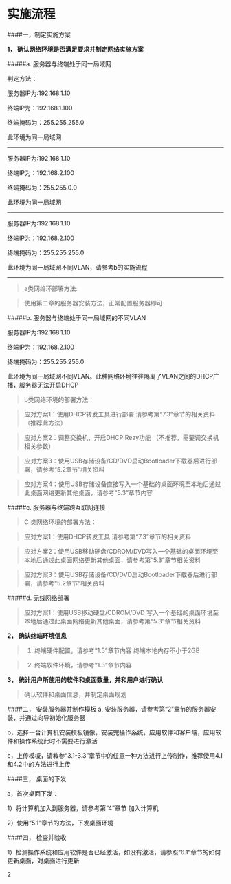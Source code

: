 # 实施流程

####一，制定实施方案

**1， 确认网络环境是否满足要求并制定网络实施方案**



#####a. 服务器与终端处于同一局域网


判定方法：

服务器IP为:192.168.1.10


终端IP为：192.168.1.100


终端掩码为：255.255.255.0



此环境为同一局域网

---

服务器IP为:192.168.1.10

终端IP为：192.168.2.100

终端掩码为：255.255.0.0



此环境为同一局域网

---


服务器IP为:192.168.1.10



终端IP为：192.168.2.100



终端掩码为：255.255.255.0


此环境为同一局域网不同VLAN，请参考b的实施流程


---


> a类网络环部署方法:


> 使用第二章的服务器安装方法，正常配置服务器即可




#####b. 服务器与终端处于同一局域网的不同VLAN


服务器IP为:192.168.1.10

终端IP为：192.168.2.100


终端掩码为：255.255.255.0


此环境为同一局域网不同VLAN。此种网络环境往往隔离了VLAN之间的DHCP广播，服务器无法开启DHCP

> b类网络环境的部署方法：


>应对方案1：使用DHCP转发工具进行部署  请参考第“7.3”章节的相关资料 （推荐此方法）

>应对方案2：调整交换机，开启DHCP Reay功能   （不推荐，需要调交换机相关参数）

>应对方案3：使用USB存储设备/CD/DVD启动Bootloader下载器后进行部署，请参考“5.2章节”相关资料

>应对方案4：使用USB存储设备直接写入一个基础的桌面环境至本地后通过此桌面网络更新其他桌面，请参考“5.3”章节内容



#####c. 服务器与终端跨互联网连接

> C 类网络环境的部署方法：


>应对方案1：使用DHCP转发工具 请参考第“7.3”章节的相关资料

>应对方案2：使用USB移动硬盘/CDROM/DVD写入一个基础的桌面环境至本地后通过此桌面网络更新其他桌面，请参考第“5.3”章节相关资料

>应对方案3：使用USB存储设备/CD/DVD启动Bootloader下载器后进行部署，请参考“5.2章节”相关资料



#####d. 无线网络部署

>应对方案1：使用USB移动硬盘/CDROM/DVD 写入一个基础的桌面环境至本地后通过此桌面网络更新其他桌面，请参考第“5.3”章节相关资料


 
   
**2，  确认终端环境信息**

> 1. 终端硬件配置，请参考“1.5”章节内容  终端本地内存不小于2GB

> 2.  终端软件环境，请参考“1.3”章节内容


**3，  统计用户所使用的软件和桌面数量，并和用户进行确认**

> 确认软件和桌面信息，并制定桌面规划


####二， 安装服务器并制作模板
a, 安装服务器，请参考第“2”章节的服务器安装，并通过向导初始化服务器

b，选择一台计算机安装模板镜像，安装完操作系统，应用软件和客户端，应用软件和操作系统此时不需要进行激活

c，上传模板，请教参“3.1-3.3”章节中的任意一种方法进行上传制作，推荐使用4.1和4.2中的方法进行上传


####三， 桌面的下发

a，首次桌面下发：

1）将计算机加入到服务器，请参考第“4”章节 加入计算机

2）使用“5.1”章节的方法，下发桌面环境


####四， 检查并验收

1）检测操作系统和应用软件是否已经激活，如没有激活，请参照“6.1”章节的如何更新桌面，对桌面进行更新

2




